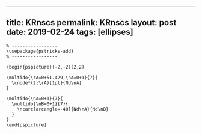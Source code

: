 ---
 title: KRnscs
 permalink: KRnscs
 layout: post
 date: 2019-02-24
 tags: [ellipses]
 ---

```latex% Dans le préambule
% -----------------
\usepackage{pstricks-add}
% -----------------

\begin{pspicture}(-2,-2)(2,2)

\multido{\rA=0+51.429,\nA=0+1}{7}{
  \cnode*(2;\rA){1pt}{Nd\nA}
}

\multido{\nA=0+1}{7}{
  \multido{\nB=0+1}{7}{
    \ncarc[arcangle=-40]{Nd\nA}{Nd\nB}
  }
}
\end{pspicture}
```